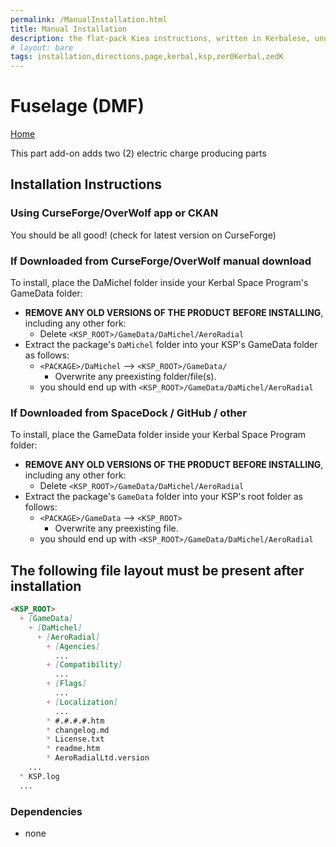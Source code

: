 ```yaml
---
permalink: /ManualInstallation.html
title: Manual Installation
description: the flat-pack Kiea instructions, written in Kerbalese, unusally present
# layout: bare
tags: installation,directions,page,kerbal,ksp,zer0Kerbal,zedK
---
```


<!-- ManualInstallation.md v1.1.7.0
Fuselage (DMF)
created: 01 Oct 2019
updated: 18 Apr 2022 -->

<!-- based upon work by Lisias -->

# Fuselage (DMF)

[Home](./index.md)

This part add-on adds two (2) electric charge producing parts

## Installation Instructions

### Using CurseForge/OverWolf app or CKAN

You should be all good! (check for latest version on CurseForge)

### If Downloaded from CurseForge/OverWolf manual download

To install, place the DaMichel folder inside your Kerbal Space Program's GameData folder:

* **REMOVE ANY OLD VERSIONS OF THE PRODUCT BEFORE INSTALLING**, including any other fork:
  * Delete `<KSP_ROOT>/GameData/DaMichel/AeroRadial`
* Extract the package's `DaMichel` folder into your KSP's GameData folder as follows:
  * `<PACKAGE>/DaMichel` --> `<KSP_ROOT>/GameData/`
    * Overwrite any preexisting folder/file(s).
  * you should end up with `<KSP_ROOT>/GameData/DaMichel/AeroRadial`

### If Downloaded from SpaceDock / GitHub / other

To install, place the GameData folder inside your Kerbal Space Program folder:

* **REMOVE ANY OLD VERSIONS OF THE PRODUCT BEFORE INSTALLING**, including any other fork:
  * Delete `<KSP_ROOT>/GameData/DaMichel/AeroRadial`
* Extract the package's `GameData` folder into your KSP's root folder as follows:
  * `<PACKAGE>/GameData` --> `<KSP_ROOT>`
    * Overwrite any preexisting file.
  * you should end up with `<KSP_ROOT>/GameData/DaMichel/AeroRadial`

## The following file layout must be present after installation

```markdown
<KSP_ROOT>
  + [GameData]
    + [DaMichel]
      + [AeroRadial]
        + [Agencies]
          ...
        + [Compatibility]
          ...
        + [Flags]
          ...
        + [Localization]
          ...
        * #.#.#.#.htm
        * changelog.md
        * License.txt
        * readme.htm
        * AeroRadialLtd.version
    ...
  * KSP.log
  ...
```

### Dependencies

* none

[DML]: https://forum.kerbalspaceprogram.com/index.php?/topic/208107-*/ "Fuselage (DMF)"
